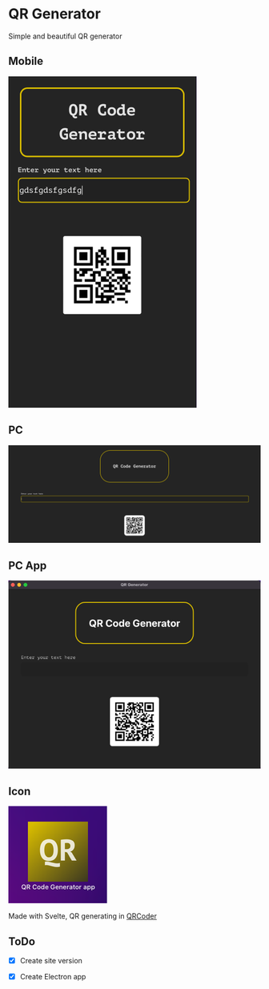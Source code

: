 # QR Generator 
 Simple and beautiful QR generator
 
## Mobile
![Mobile](https://raw.githubusercontent.com/Mikazil/QR-Generator/main/screenshots/Mobile.png)

## PC
![PC](https://raw.githubusercontent.com/Mikazil/QR-Generator/main/screenshots/PC.png)

## PC App
![PC App](https://raw.githubusercontent.com/Mikazil/QR-Generator/main/screenshots/PCApp.png)

## Icon
![Icon](https://raw.githubusercontent.com/Mikazil/QR-Generator/main/screenshots/Icon.png)

Made with Svelte, QR generating in [QRCoder](http://qrcoder.ru)


## ToDo
- [x] Create site version
- [x] Create Electron app


